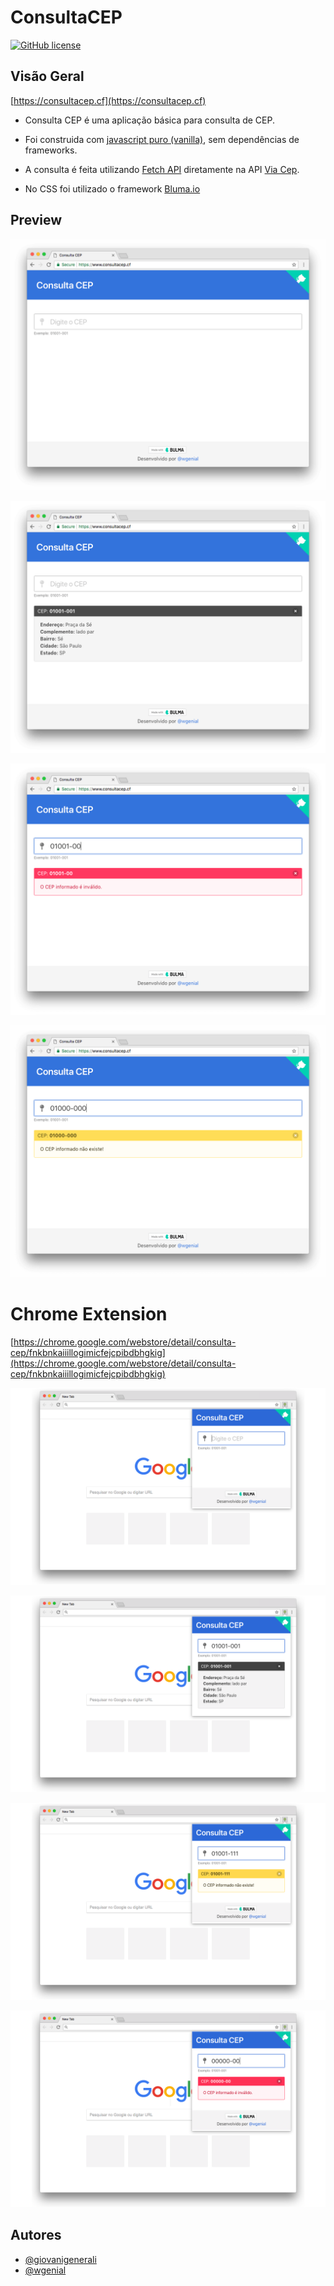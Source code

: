 # ConsultaCEP

[![GitHub license](https://img.shields.io/github/license/wgenial/s3-objects-stream-zip-php.svg)](https://github.com/wgenial/s3-objects-stream-zip-php/blob/master/LICENSE)


## Visão Geral
[https://consultacep.cf](https://consultacep.cf)

- Consulta CEP é uma aplicação básica para consulta de CEP.

- Foi construida com [javascript puro (vanilla)](https://developer.mozilla.org/en-US/docs/Web/JavaScript/Guide), sem dependências de frameworks.

- A consulta é feita utilizando [Fetch API](https://developer.mozilla.org/en-US/docs/Web/API/Fetch_API) diretamente na API [Via Cep](https://viacep.com.br).

- No CSS foi utilizado o framework [Bluma.io](https://bulma.io)

## Preview

![screnshot1](screenshots/1.png)

![screnshot2](screenshots/2.png)

![screnshot3](screenshots/3.png)

![screnshot4](screenshots/4.png)

# Chrome Extension

[https://chrome.google.com/webstore/detail/consulta-cep/fnkbnkaiiillogimicfejcpibdbhgkig](https://chrome.google.com/webstore/detail/consulta-cep/fnkbnkaiiillogimicfejcpibdbhgkig)

![extensionscrenshot1](chrome-extension/screenshots/1.png)

![extensionscrenshot2](chrome-extension/screenshots/2.png)

![extensionscrenshot3](chrome-extension/screenshots/3.png)

![extensionscrenshot4](chrome-extension/screenshots/4.png)

## Autores
* [@giovanigenerali](https://github.com/giovanigenerali)
* [@wgenial](https://github.com/wgenial)